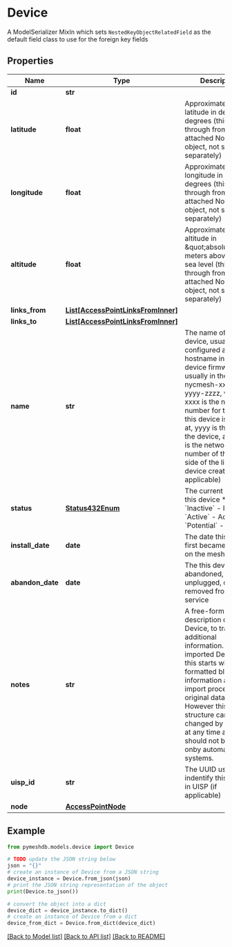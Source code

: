 # Device

A  ModelSerializer MixIn which sets `NestedKeyObjectRelatedField` as the default field class to use for the foreign key fields

## Properties

Name | Type | Description | Notes
------------ | ------------- | ------------- | -------------
**id** | **str** |  | [readonly] 
**latitude** | **float** | Approximate Device latitude in decimal degrees (this is read through from the attached Node object, not stored separately) | [readonly] 
**longitude** | **float** | Approximate Device longitude in decimal degrees (this is read through from the attached Node object, not stored separately) | [readonly] 
**altitude** | **float** | Approximate Device altitude in \&quot;absolute\&quot; meters above mean sea level (this is read through from the attached Node object, not stored separately) | [readonly] 
**links_from** | [**List[AccessPointLinksFromInner]**](AccessPointLinksFromInner.md) |  | [readonly] 
**links_to** | [**List[AccessPointLinksFromInner]**](AccessPointLinksFromInner.md) |  | [readonly] 
**name** | **str** | The name of this device, usually configured as the hostname in the device firmware, usually in the format nycmesh-xxxx-yyyy-zzzz, where xxxx is the network number for the node this device is located at, yyyy is the type of the device, and zzzz is the network number of the other side of the link this device creates (if applicable) | [optional] 
**status** | [**Status432Enum**](Status432Enum.md) | The current status of this device  * &#x60;Inactive&#x60; - Inactive * &#x60;Active&#x60; - Active * &#x60;Potential&#x60; - Potential | 
**install_date** | **date** | The date this device first became active on the mesh | [optional] 
**abandon_date** | **date** | The this device was abandoned, unplugged, or removed from service | [optional] 
**notes** | **str** | A free-form text description of this Device, to track any additional information. For imported Devices, this starts with a formatted block of information about the import processand original data. However this structure can be changed by admins at any time and should not be relied onby automated systems.  | [optional] 
**uisp_id** | **str** | The UUID used to indentify this device in UISP (if applicable) | [optional] 
**node** | [**AccessPointNode**](AccessPointNode.md) |  | 

## Example

```python
from pymeshdb.models.device import Device

# TODO update the JSON string below
json = "{}"
# create an instance of Device from a JSON string
device_instance = Device.from_json(json)
# print the JSON string representation of the object
print(Device.to_json())

# convert the object into a dict
device_dict = device_instance.to_dict()
# create an instance of Device from a dict
device_from_dict = Device.from_dict(device_dict)
```
[[Back to Model list]](../README.md#documentation-for-models) [[Back to API list]](../README.md#documentation-for-api-endpoints) [[Back to README]](../README.md)


